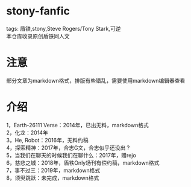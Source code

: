 # stony-fanfic
tags: 盾铁,stony,Steve Rogers/Tony Stark,可逆  
本仓库收录原创盾铁同人文

# 注意
部分文章为markdown格式，排版有些错乱，需要使用markdown编辑器查看

# 介绍
1，Earth-26111 Verse：2014年，已出无料，markdown格式  
2，化龙：2014年  
3，He, Robot：2016年，无料约稿  
4，探索精神：2017年，合志G文，合志似乎还没出？  
5，当我们在聊天的时候我们在聊什么：2017年，赠rejo  
6，慈悲之城：2018年，盾铁Only场刊有偿约稿，markdown格式  
7，事不过三：2019年，markdown格式  
8，须臾跳跃：未完成，markdown格式  

